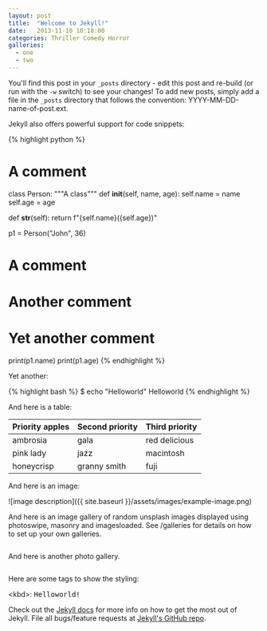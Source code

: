 ```yaml
---
layout: post
title:  "Welcome to Jekyll!"
date:   2013-11-10 10:18:00
categories: Thriller Comedy Horror
galleries:
  - one
  - two
---
```


You'll find this post in your `_posts` directory - edit this post and re-build (or run with the `-w` switch) to see your changes!
To add new posts, simply add a file in the `_posts` directory that follows the convention: YYYY-MM-DD-name-of-post.ext.

Jekyll also offers powerful support for code snippets:

{% highlight python %}
# A comment
class Person:
  """A class"""
  def __init__(self, name, age):
    self.name = name
    self.age = age

  def __str__(self):
    return f"{self.name}({self.age})"

p1 = Person("John", 36)

# A comment
# Another comment
# Yet another comment

print(p1.name)
print(p1.age)
{% endhighlight %}

Yet another:

{% highlight bash %}
$ echo "Helloworld"
Helloworld
{% endhighlight %}

And here is a table:

| Priority apples | Second priority | Third priority |
|-------|--------|---------|
| ambrosia | gala | red delicious |
| pink lady | jazz | macintosh |
| honeycrisp | granny smith | fuji |

And here is an image:

![image description]({{ site.baseurl }}/assets/images/example-image.png)

And here is an image gallery of random unsplash images displayed using photoswipe, masonry
and imagesloaded. See /galleries for details on how to set up your own galleries.

<div class="grid pswp-gallery" id="gallery-one">
  <div class="grid-item">
    <a href="{{ site.baseurl }}/galleries/gallery-1/louis-de-jarzat-00YHwl4xVsM-unsplash.jpg" data-pswp-width="4000" data-pswp-height="2250" target="_blank">
      <img src="{{ site.baseurl }}/galleries/gallery-1/thumbnail_louis-de-jarzat-00YHwl4xVsM-unsplash.jpg" alt="" />
    </a>
  </div>

  <div class="grid-item">
    <a href="{{ site.baseurl }}/galleries/gallery-1/clark-van-der-beken-l2AmhAw8hyk-unsplash.jpg" data-pswp-width="2861" data-pswp-height="4444" target="_blank">
      <img src="{{ site.baseurl }}/galleries/gallery-1/thumbnail_clark-van-der-beken-l2AmhAw8hyk-unsplash.jpg" alt="" />
    </a>
  </div>

  <div class="grid-item">
    <a href="{{ site.baseurl }}/galleries/gallery-1/mary-brennan-3AdpK0ib5ko-unsplash.jpg" data-pswp-width="4661" data-pswp-height="6991" target="_blank">
      <img src="{{ site.baseurl }}/galleries/gallery-1/thumbnail_mary-brennan-3AdpK0ib5ko-unsplash.jpg" alt="" />
    </a>
  </div>

  <div class="grid-item">
    <a href="{{ site.baseurl }}/galleries/gallery-1/alex-quezada-UsVoHGRjWAs-unsplash.jpg" data-pswp-width="4085" data-pswp-height="6128" target="_blank">
      <img src="{{ site.baseurl }}/galleries/gallery-1/thumbnail_alex-quezada-UsVoHGRjWAs-unsplash.jpg" alt="" />
    </a>
  </div>

  <div class="grid-item">
    <a href="{{ site.baseurl }}/galleries/gallery-1/kristaps-ungurs-8sehVODwNtk-unsplash.jpg" data-pswp-width="5985" data-pswp-height="3982" target="_blank">
      <img src="{{ site.baseurl }}/galleries/gallery-1/thumbnail_kristaps-ungurs-8sehVODwNtk-unsplash.jpg" alt="" />
    </a>
  </div>

  <div class="grid-item">
    <a href="{{ site.baseurl }}/galleries/gallery-1/patryk-wojcieszak-MN0mhf9kr_o-unsplash.jpg" data-pswp-width="2133" data-pswp-height="3200" target="_blank">
      <img src="{{ site.baseurl }}/galleries/gallery-1/thumbnail_patryk-wojcieszak-MN0mhf9kr_o-unsplash.jpg" alt="" />
    </a>
  </div>

  <div class="grid-item">
    <a href="{{ site.baseurl }}/galleries/gallery-1/madita-luisa-sUoTw-E13ww-unsplash.jpg" data-pswp-width="4000" data-pswp-height="5600" target="_blank">
      <img src="{{ site.baseurl }}/galleries/gallery-1/thumbnail_madita-luisa-sUoTw-E13ww-unsplash.jpg" alt="" />
    </a>
  </div>

  <div class="grid-item">
    <a href="{{ site.baseurl }}/galleries/gallery-1/masahiro-miyagi-EesGu5cRnWo-unsplash.jpg" data-pswp-width="5208" data-pswp-height="3583" target="_blank">
      <img src="{{ site.baseurl }}/galleries/gallery-1/thumbnail_masahiro-miyagi-EesGu5cRnWo-unsplash.jpg" alt="" />
    </a>
  </div>

  <div class="grid-item">
    <a href="{{ site.baseurl }}/galleries/gallery-1/andrew-castillo-jkK8B9brrS4-unsplash.jpg" data-pswp-width="3265" data-pswp-height="4898" target="_blank">
      <img src="{{ site.baseurl }}/galleries/gallery-1/thumbnail_andrew-castillo-jkK8B9brrS4-unsplash.jpg" alt="" />
    </a>
  </div>

  <div class="grid-item">
    <a href="{{ site.baseurl }}/galleries/gallery-1/karl-paul-baldacchino-0Eup9Wiit7E-unsplash.jpg" data-pswp-width="4000" data-pswp-height="6000" target="_blank">
      <img src="{{ site.baseurl }}/galleries/gallery-1/thumbnail_karl-paul-baldacchino-0Eup9Wiit7E-unsplash.jpg" alt="" />
    </a>
  </div>

</div>

And here is another photo gallery.

<div class="grid pswp-gallery" id="gallery-two">
  <div class="grid-item">
    <a href="{{ site.baseurl }}/galleries/gallery-2/leon-rohrwild-XqJyl5FD_90-unsplash.jpg" data-pswp-width="6240" data-pswp-height="4160" target="_blank">
      <img src="{{ site.baseurl }}/galleries/gallery-2/thumbnail_leon-rohrwild-XqJyl5FD_90-unsplash.jpg" alt="" />
    </a>
  </div>

  <div class="grid-item">
    <a href="{{ site.baseurl }}/galleries/gallery-2/luis-magallon-rK4p0vUjVKc-unsplash.jpg" data-pswp-width="8000" data-pswp-height="6000" target="_blank">
      <img src="{{ site.baseurl }}/galleries/gallery-2/thumbnail_luis-magallon-rK4p0vUjVKc-unsplash.jpg" alt="" />
    </a>
  </div>

  <div class="grid-item">
    <a href="{{ site.baseurl }}/galleries/gallery-2/simon-0EkEV2fKVCs-unsplash.jpg" data-pswp-width="4160" data-pswp-height="6240" target="_blank">
      <img src="{{ site.baseurl }}/galleries/gallery-2/thumbnail_simon-0EkEV2fKVCs-unsplash.jpg" alt="" />
    </a>
  </div>
</div>

Here are some tags to show the styling:

&lt;kbd&gt;: <kbd>Helloworld!</kbd>

Check out the [Jekyll docs][jekyll] for more info on how to get the most out of Jekyll. File all bugs/feature requests at [Jekyll's GitHub repo][jekyll-gh].

[jekyll-gh]: https://github.com/mojombo/jekyll
[jekyll]:    http://jekyllrb.com
